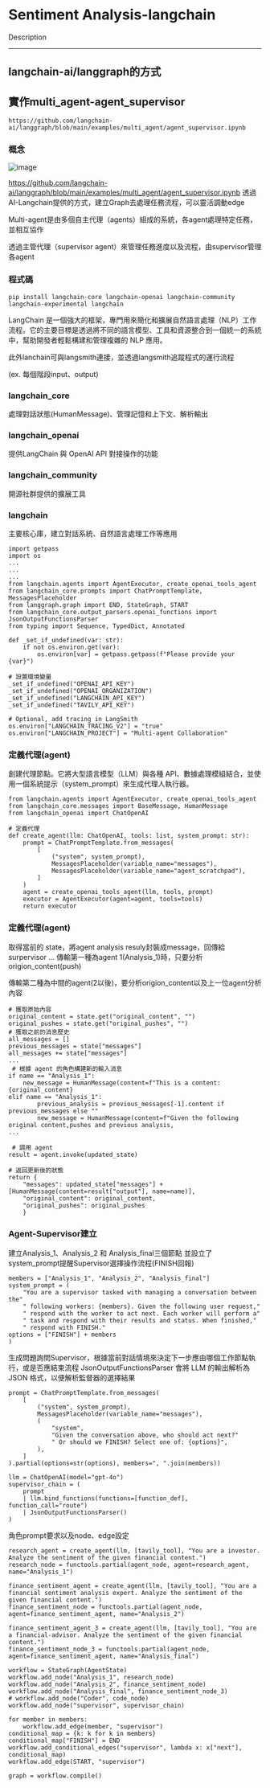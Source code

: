 # Sentiment Analysis-langchain
Description

---
langchain-ai/langgraph的方式
---
實作multi_agent-agent_supervisor
---
```
https://github.com/langchain-ai/langgraph/blob/main/examples/multi_agent/agent_supervisor.ipynb
```
### 概念
![image](https://github.com/ericdkman/PTT_Stock_sentiment_2024_Sentiment_analysis/tree/main/multi-agent/a.png)

https://github.com/langchain-ai/langgraph/blob/main/examples/multi_agent/agent_supervisor.ipynb
透過AI-Langchain提供的方式，建立Graph去處理任務流程，可以靈活調動edge

Multi-agent是由多個自主代理（agents）組成的系統，各agent處理特定任務，並相互協作

透過主管代理（supervisor agent）來管理任務進度以及流程，由supervisor管理各agent
### 程式碼
```
pip install langchain-core langchain-openai langchain-community langchain-experimental langchain
```
LangChain 是一個強大的框架，專門用來簡化和擴展自然語言處理（NLP）工作流程。它的主要目標是透過將不同的語言模型、工具和資源整合到一個統一的系統中，幫助開發者輕鬆構建和管理複雜的 NLP 應用。

此外lanchain可與langsmith連接，並透過langsmith追蹤程式的運行流程

(ex. 每個階段input、output)

### langchain_core
處理對話狀態(HumanMessage)、管理記憶和上下文、解析輸出
### langchain_openai
提供LangChain 與 OpenAI API 對接操作的功能
### langchain_community
開源社群提供的擴展工具
### langchain
主要核心庫，建立對話系統、自然語言處理工作等應用
```
import getpass
import os
...
...
...
from langchain.agents import AgentExecutor, create_openai_tools_agent
from langchain_core.prompts import ChatPromptTemplate, MessagesPlaceholder
from langgraph.graph import END, StateGraph, START
from langchain_core.output_parsers.openai_functions import JsonOutputFunctionsParser
from typing import Sequence, TypedDict, Annotated

def _set_if_undefined(var: str):
    if not os.environ.get(var):
        os.environ[var] = getpass.getpass(f"Please provide your {var}")

# 設置環境變量
_set_if_undefined("OPENAI_API_KEY")
_set_if_undefined("OPENAI_ORGANIZATION")
_set_if_undefined("LANGCHAIN_API_KEY")
_set_if_undefined("TAVILY_API_KEY")

# Optional, add tracing in LangSmith
os.environ["LANGCHAIN_TRACING_V2"] = "true"
os.environ["LANGCHAIN_PROJECT"] = "Multi-agent Collaboration"
```
### 定義代理(agent) 
創建代理節點。它將大型語言模型（LLM）與各種 API、數據處理模組結合，並使用一個系統提示（system_prompt）來生成代理人執行器。

```
from langchain.agents import AgentExecutor, create_openai_tools_agent
from langchain_core.messages import BaseMessage, HumanMessage
from langchain_openai import ChatOpenAI

# 定義代理
def create_agent(llm: ChatOpenAI, tools: list, system_prompt: str):
    prompt = ChatPromptTemplate.from_messages(
        [
            ("system", system_prompt),
            MessagesPlaceholder(variable_name="messages"),
            MessagesPlaceholder(variable_name="agent_scratchpad"),
        ]
    )
    agent = create_openai_tools_agent(llm, tools, prompt)
    executor = AgentExecutor(agent=agent, tools=tools)
    return executor
```
### 定義代理(agent) 
取得當前的 state，將agent analysis resuly封裝成message，回傳給surpervisor
...
傳輸第一種為agent 1(Analysis_1)時，只要分析origion_content(push)

傳輸第二種為中間的agent(2以後)，要分析origion_content以及上一位agent分析內容
```
# 獲取原始內容
original_content = state.get("original_content", "")
original_pushes = state.get("original_pushes", "")
# 獲取之前的消息歷史
all_messages = []
previous_messages = state["messages"]
all_messages += state["messages"]
...
 # 根據 agent 的角色構建新的輸入消息
if name == "Analysis_1":         
    new_message = HumanMessage(content=f"This is a content: {original_content}
elif name == "Analysis_1":
        previous_analysis = previous_messages[-1].content if previous_messages else ""
        new_message = HumanMessage(content=f"Given the following original content,pushes and previous analysis,
...

 # 調用 agent
result = agent.invoke(updated_state)
    
# 返回更新後的狀態
return {
    "messages": updated_state["messages"] + [HumanMessage(content=result["output"], name=name)],
    "original_content": original_content,
    "original_pushes": original_pushes
    }
```
### Agent-Supervisor建立
建立Analysis_1、Analysis_2 和 Analysis_final三個節點
並設立了system_prompt提醒Supervisor選擇操作流程(FINISH回報)
```
members = ["Analysis_1", "Analysis_2", "Analysis_final"]
system_prompt = (
    "You are a supervisor tasked with managing a conversation between the"
    " following workers: {members}. Given the following user request,"
    " respond with the worker to act next. Each worker will perform a"
    " task and respond with their results and status. When finished,"
    " respond with FINISH."
options = ["FINISH"] + members
)
```
生成問題詢問Supervisor，根據當前對話情境來決定下一步應由哪個工作節點執行，或是否應結束流程
JsonOutputFunctionsParser 會將 LLM 的輸出解析為 JSON 格式，以便解析監督器的選擇結果
```
prompt = ChatPromptTemplate.from_messages(
    [
        ("system", system_prompt),
        MessagesPlaceholder(variable_name="messages"),
        (
            "system",
            "Given the conversation above, who should act next?"
            " Or should we FINISH? Select one of: {options}",
        ),
    ]
).partial(options=str(options), members=", ".join(members))

llm = ChatOpenAI(model="gpt-4o")
supervisor_chain = (
    prompt
    | llm.bind_functions(functions=[function_def], function_call="route")
    | JsonOutputFunctionsParser()
)
```
角色prompt要求以及node、edge設定
```
research_agent = create_agent(llm, [tavily_tool], "You are a investor. Analyze the sentiment of the given financial content.")
research_node = functools.partial(agent_node, agent=research_agent, name="Analysis_1")

finance_sentiment_agent = create_agent(llm, [tavily_tool], "You are a financial sentiment analysis expert. Analyze the sentiment of the given financial content.")
finance_sentiment_node = functools.partial(agent_node, agent=finance_sentiment_agent, name="Analysis_2")

finance_sentiment_agent_3 = create_agent(llm, [tavily_tool], "You are a financial-advisor. Analyze the sentiment of the given financial content.")
finance_sentiment_node_3 = functools.partial(agent_node, agent=finance_sentiment_agent, name="Analysis_final")

workflow = StateGraph(AgentState)
workflow.add_node("Analysis_1", research_node)
workflow.add_node("Analysis_2", finance_sentiment_node)
workflow.add_node("Analysis_final", finance_sentiment_node_3)
# workflow.add_node("Coder", code_node)
workflow.add_node("supervisor", supervisor_chain)

for member in members:
    workflow.add_edge(member, "supervisor")
conditional_map = {k: k for k in members}
conditional_map["FINISH"] = END
workflow.add_conditional_edges("supervisor", lambda x: x["next"], conditional_map)
workflow.add_edge(START, "supervisor")

graph = workflow.compile()
```

